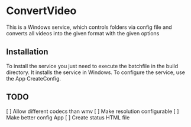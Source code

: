 ConvertVideo
============

This is a Windows service, which controls folders via config file and converts all videos into the given format with the given options

Installation
----

To install the service you just need to execute the batchfile in the build directory. It installs the service in Windows.
To configure the service, use the App CreateConfig.

TODO
----
[ ] Allow different codecs than wmv
[ ] Make resolution configurable
[ ] Make better config App
[ ] Create status HTML file

